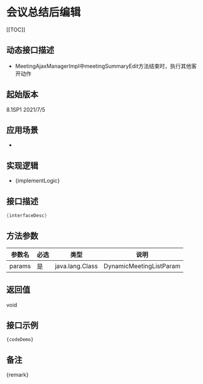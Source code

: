 # 会议总结后编辑 

[[TOC]]

## 动态接口描述

- MeetingAjaxManagerImpl中meetingSummaryEdit方法结束时，执行其他客开动作

## 起始版本
8.1SP1
2021/7/5

## 应用场景
- 

## 实现逻辑
- {implementLogic}

## 接口描述
```java
{interfaceDesc}
```
## 方法参数
 参数名 | 必选 | 类型 | 说明 
--- |---|--- |--- 
params|是|java.lang.Class|DynamicMeetingListParam


## 返回值
void


## 接口示例
```
{codeDemo}
```

## 备注
{remark}
